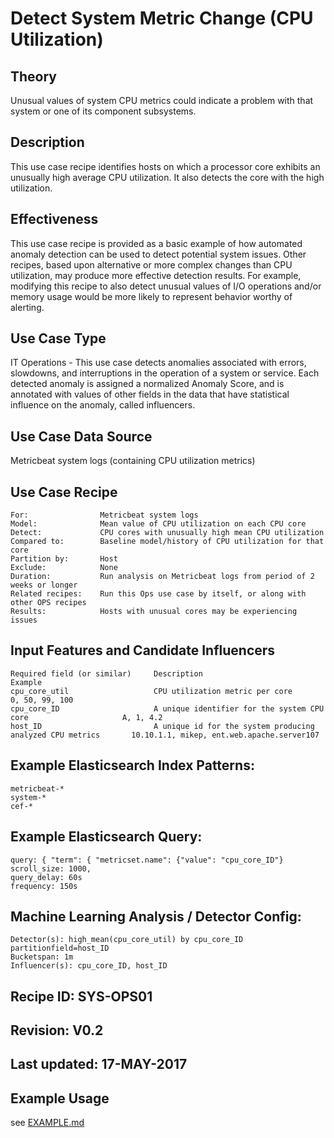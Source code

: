 # Detect System Metric Change (CPU Utilization)

## Theory

Unusual values of system CPU metrics could indicate a problem with that system or one of its component subsystems.

## Description

This use case recipe identifies hosts on which a processor core exhibits an unusually high average CPU utilization.  It also detects the core with the high utilization.

## Effectiveness

This use case recipe is provided as a basic example of how automated anomaly detection can be used to detect potential system issues.  Other recipes, based upon alternative or more complex changes than CPU utilization, may produce more effective detection results.  For example, modifying this recipe to also detect unusual values of  I/O operations and/or memory usage would be more likely to represent behavior worthy of alerting.

## Use Case Type

IT Operations - This use case detects anomalies associated with errors, slowdowns, and interruptions in the operation of a system or service. Each detected anomaly is assigned a normalized Anomaly Score, and is annotated with values of other fields in the data that have statistical influence on the anomaly, called influencers.

## Use Case Data Source

Metricbeat system logs (containing CPU utilization metrics)

## Use Case Recipe
    For:                Metricbeat system logs
    Model:              Mean value of CPU utilization on each CPU core
    Detect:             CPU cores with unusually high mean CPU utilization
    Compared to:        Baseline model/history of CPU utilization for that core
    Partition by:       Host
    Exclude:            None
    Duration:           Run analysis on Metricbeat logs from period of 2 weeks or longer
    Related recipes:    Run this Ops use case by itself, or along with other OPS recipes
    Results:            Hosts with unusual cores may be experiencing issues


## Input Features and Candidate Influencers

    Required field (or similar)     Description                                                     Example
    cpu_core_util                   CPU utilization metric per core                                 0, 50, 99, 100
    cpu_core_ID                     A unique identifier for the system CPU core                     A, 1, 4.2
    host_ID                         A unique id for the system producing analyzed CPU metrics       10.10.1.1, mikep, ent.web.apache.server107


## Example Elasticsearch Index Patterns:

    metricbeat-*
    system-*
    cef-*

## Example Elasticsearch Query:

    query: { "term": { "metricset.name": {"value": "cpu_core_ID"}
    scroll_size: 1000,
    query_delay: 60s
    frequency: 150s

## Machine Learning Analysis / Detector Config:

    Detector(s): high_mean(cpu_core_util) by cpu_core_ID partitionfield=host_ID
    Bucketspan: 1m
    Influencer(s): cpu_core_ID, host_ID


## Recipe ID: SYS-OPS01

## Revision: V0.2

## Last updated: 17-MAY-2017

## Example Usage

see [EXAMPLE.md](https://github.com/elastic/examples/blob/master/Machine%20Learning/IT%20Operations%20Recipes/service_response_change/EXAMPLE.md)
